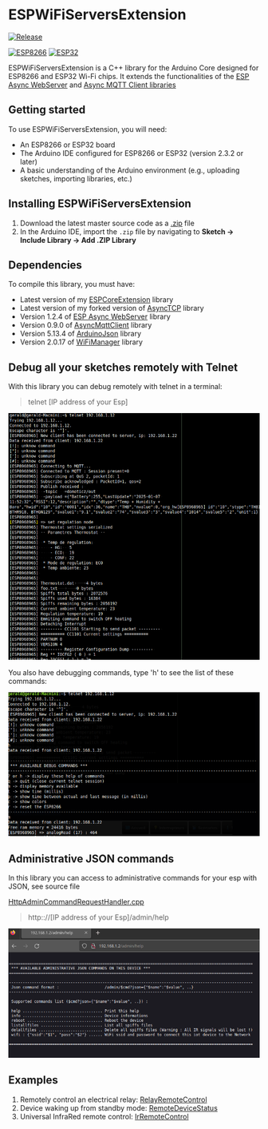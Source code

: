 # ESPWiFiServersExtension

<a name="release"></a>
[![Release](https://img.shields.io/github/v/release/gerald-guiony/ESPWiFiServersExtension?include_prereleases)](#release)

[![ESP8266](https://img.shields.io/badge/ESP-8266-000000.svg?longCache=true&style=flat&colorA=CC101F)](https://www.espressif.com/en/products/socs/esp8266)
[![ESP32](https://img.shields.io/badge/ESP-32-000000.svg?longCache=true&style=flat&colorA=CC101F)](https://www.espressif.com/en/products/socs/esp32)

ESPWiFiServersExtension is a C++ library for the Arduino Core designed for ESP8266 and ESP32 Wi-Fi chips. It extends the functionalities of the [ESP Async WebServer](https://github.com/me-no-dev/ESPAsyncWebServer) and [Async MQTT Client libraries](https://github.com/marvinroger/async-mqtt-client)

## Getting started

To use ESPWiFiServersExtension, you will need:

* An ESP8266 or ESP32 board
* The Arduino IDE configured for ESP8266 or ESP32 (version 2.3.2 or later)
* A basic understanding of the Arduino environment (e.g., uploading sketches, importing libraries, etc.)

## Installing ESPWiFiServersExtension

1. Download the latest master source code as a [.zip](https://github.com/gerald-guiony/ESPWiFiServersExtension/archive/master.zip) file
2. In the Arduino IDE, import the `.zip` file by navigating to **Sketch → Include Library → Add .ZIP Library**

## Dependencies

To compile this library, you must have: 

* Latest version of my [ESPCoreExtension](https://github.com/gerald-guiony/ESPCoreExtension) library
* Latest version of my forked version of [AsyncTCP](https://github.com/gerald-guiony/AsyncTCP) library
* Version 1.2.4 of [ESP Async WebServer](https://github.com/me-no-dev/ESPAsyncWebServer) library
* Version 0.9.0 of [AsyncMqttClient](https://github.com/marvinroger/async-mqtt-client) library
* Version 5.13.4 of [ArduinoJson](https://github.com/bblanchon/ArduinoJson) library
* Version 2.0.17 of [WiFiManager](https://github.com/tzapu/WiFiManager) library

## Debug all your sketches remotely with Telnet

With this library you can debug remotely with telnet in a terminal:
> telnet [IP address of your Esp]

![Settings in Domoticz](https://github.com/gerald-guiony/ESPWiFiServersExtension/blob/master/doc/debug.png)

You also have debugging commands, type 'h' to see the list of these commands:

![Settings in Domoticz](https://github.com/gerald-guiony/ESPWiFiServersExtension/blob/master/doc/debugCommand.png)

## Administrative JSON commands

In this library you can access to administrative commands for your esp with JSON, see source file  

[HttpAdminCommandRequestHandler.cpp](https://github.com/gerald-guiony/ESPWiFiServersExtension/blob/master/src/HttpAdminCommandRequestHandler.cpp)

> http:://[IP address of your Esp]/admin/help

![Admin commands](https://github.com/gerald-guiony/ESPWiFiServersExtension/blob/master/doc/JsonAdminCommand.png)

## Examples

1. Remotely control an electrical relay: [RelayRemoteControl](https://github.com/gerald-guiony/ESPWiFiServersExtension/blob/master/examples/RelayRemoteControl)
2. Device waking up from standby mode: [RemoteDeviceStatus](https://github.com/gerald-guiony/ESPWiFiServersExtension/blob/master/examples/RemoteDeviceStatus)
3. Universal InfraRed remote control: [IrRemoteControl](https://github.com/gerald-guiony/ESPInfraredTransceiver/blob/master/examples/IrRemoteControl)

